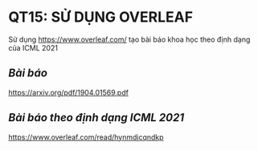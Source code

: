 # QT15: SỬ DỤNG OVERLEAF

Sử dụng https://www.overleaf.com/ tạo bài báo khoa học theo định dạng của ICML 2021 

## _Bài báo_

https://arxiv.org/pdf/1904.01569.pdf

## _Bài báo theo định dạng ICML 2021_

https://www.overleaf.com/read/hynmdjcqndkp
